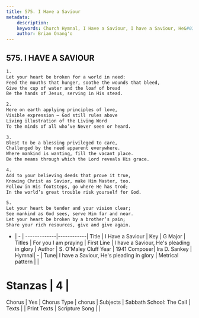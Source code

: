 ```yaml
---
title: 575. I Have a Saviour
metadata:
    description: 
    keywords: Church Hymnal, I Have a Saviour, I have a Saviour, He&#039;s pleading in glory, For you I am praying
    author: Brian Onang'o
---
```



## 575. I HAVE A SAVIOUR

```txt
1.
Let your heart be broken for a world in need:
Feed the mouths that hunger, soothe the wounds that bleed,
Give the cup of water and the loaf of bread
Be the hands of Jesus, serving in His stead.

2.
Here on earth applying principles of love,
Visible expression – God still rules above
Living illustration of the Living Word
To the minds of all who’ve Never seen or heard.

3.
Blest to be a blessing privileged to care,
Challenged by the need apparent everywhere.
Where mankind is wanting, fill the vacant place.
Be the means through which the Lord reveals His grace.

4.
Add to your believing deeds that prove it true,
Knowing Christ as Savior, make Him Master, too.
Follow in His footsteps, go where He has trod;
In the world’s great trouble risk yourself for God.

5.
Let your heart be tender and your vision clear;
See mankind as God sees, serve Him far and near.
Let your heart be broken by a brother’s pain;
Share your rich resources, give and give again.
```

- |   -  |
-------------|------------|
Title | I Have a Saviour |
Key | G Major |
Titles | For you I am praying |
First Line | I have a Saviour, He&#039;s pleading in glory |
Author | S. O&#039;Maley Cluff
Year | 1941
Composer| Ira D. Sankey |
Hymnal|  - |
Tune| I have a Saviour, He&#039;s pleading in glory |
Metrical pattern | |
# Stanzas | 4 |
Chorus | Yes |
Chorus Type | chorus |
Subjects | Sabbath School: The Call |
Texts |  |
Print Texts | 
Scripture Song |  |
  
